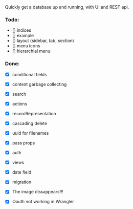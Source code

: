 Quickly get a database up and running, with UI and REST api.

### Todo:

- [] indices
- [] example
- [] layout (sidebar, tab, section)
- [] menu icons
- [] hierarchial menu

### Done:
- [x] conditional fields
- [x] content garbage collecting
- [x] search
- [x] actions
- [x] recordRepresentation
- [x] cascading delete
- [x] uuid for filenames
- [x] pass props
- [x] auth
- [x] views
- [x] date field
- [x] migration
- [x] The image dissappears!!!
- [x] Oauth not working in Wrangler

